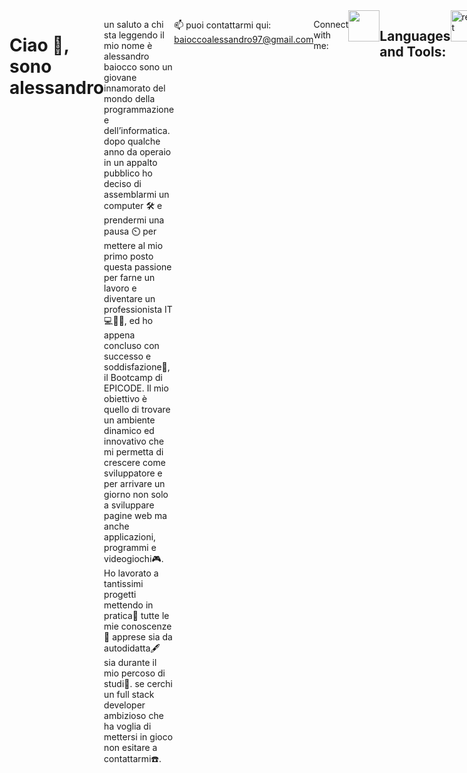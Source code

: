 
<div style="display:flex">


<h1>Ciao 👋, sono alessandro</h1>

un saluto a chi sta leggendo il mio nome è alessandro baiocco sono un giovane innamorato del mondo della programmazione e dell’informatica. dopo qualche anno da operaio in un appalto pubblico ho deciso di assemblarmi un computer 🛠️ e prendermi una pausa ⏲️ per mettere al mio primo posto questa passione per farne un lavoro e diventare un professionista IT💻👨‍🔧, ed ho appena concluso con successo e soddisfazione🥳, il Bootcamp di EPICODE. Il mio obiettivo è quello di trovare un ambiente dinamico ed innovativo che mi permetta di crescere come sviluppatore e per arrivare un giorno non solo a sviluppare pagine web ma anche applicazioni, programmi e videogiochi🎮. Ho lavorato a tantissimi progetti mettendo in pratica🔨
tutte le mie conoscenze📖 apprese sia da autodidatta🖋️ sia durante il mio percoso di studi📘.
se cerchi un full stack developer ambizioso che ha voglia di mettersi in gioco non esitare a contattarmi☎️.

📫 puoi contattarmi qui: baioccoalessandro97@gmail.com

<p>Connect with me:</p>
  <a href="https://www.linkedin.com/in/alessandro-baioccowebdeveloper/"><img src="https://upload.wikimedia.org/wikipedia/commons/thumb/8/81/LinkedIn_icon.svg/2048px-LinkedIn_icon.svg.png" style="width:50px;height:50px;display:inline"/></a>
  <div style="display:flex">
    <h2>Languages and Tools:</h2>
    <a href="https://react.dev/"><img src="https://upload.wikimedia.org/wikipedia/commons/thumb/a/a7/React-icon.svg/2300px-React-icon.svg.png" alt="react" style="width:50px;height:50px;display:inline"/></a>
    <a href="https://getbootstrap.com/"><img src="https://pbs.twimg.com/profile_images/1273081551354396672/-Tzadxix_400x400.jpg" alt="bootstrap" style="width:50px;height:50px;display:inline"/></a>
    <a href="https://www.python.org/"><img src="https://upload.wikimedia.org/wikipedia/commons/thumb/c/c3/Python-logo-notext.svg/1869px-Python-logo-notext.svg.png" alt="python" style="width:50px;height:50px;display:inline"/></a>
    <a href="https://it.wikipedia.org/wiki/CSS"><img src="https://upload.wikimedia.org/wikipedia/commons/thumb/6/62/CSS3_logo.svg/2048px-CSS3_logo.svg.png" alt="css3" style="width:50px;height:50px;display:inline"/></a>
    <a href="https://git-scm.com/"><img src="https://upload.wikimedia.org/wikipedia/commons/thumb/3/3f/Git_icon.svg/2048px-Git_icon.svg.png" alt="git"  style="width:50px;height:50px;display:inline" /></a>
    <a href="https://it.wikipedia.org/wiki/HTML5"><img src="https://upload.wikimedia.org/wikipedia/commons/thumb/3/38/HTML5_Badge.svg/2048px-HTML5_Badge.svg.png" alt="html5"  style="width:50px;height:50px;display:inline"/></a>
    <a href="https://www.java.com/it/"><img src="https://cdn.freebiesupply.com/logos/large/2x/java-14-logo-png-transparent.png" alt="java"  style="width:50px;height:50px;display:inline"/></a>
    <a href="https://it.wikipedia.org/wiki/JavaScript"><img src="https://upload.wikimedia.org/wikipedia/commons/thumb/9/99/Unofficial_JavaScript_logo_2.svg/512px-Unofficial_JavaScript_logo_2.svg.png?20141107110902" alt="javascript"  style="width:50px;height:50px;display:inline"/></a>
    <a href="https://www.postgresql.org/"><img src="https://upload.wikimedia.org/wikipedia/commons/thumb/2/29/Postgresql_elephant.svg/993px-Postgresql_elephant.svg.png" alt="postgress sql"  style="width:50px;height:50px;display:inline"/></a>
    <a href="https://nodejs.org/en"><img src="https://seeklogo.com/images/N/nodejs-logo-FBE122E377-seeklogo.com.png" alt="nodejs"  style="width:50px;height:50px;display:inline"/></a>
    <a href="https://code.visualstudio.com/"><img src="https://upload.wikimedia.org/wikipedia/commons/thumb/9/9a/Visual_Studio_Code_1.35_icon.svg/2048px-Visual_Studio_Code_1.35_icon.svg.png" alt="visual studio code"  style="width:50px;height:50px;display:inline"/></a>
    <a href="https://sass-lang.com/"><img src="https://upload.wikimedia.org/wikipedia/commons/thumb/9/96/Sass_Logo_Color.svg/2560px-Sass_Logo_Color.svg.png" alt="sass"  style="width:50px;height:50px;display:inline"/></a>
    <a href="https://spring.io/"><img src="https://cdn.freebiesupply.com/logos/large/2x/spring-3-logo-png-transparent.png" alt="spring"  style="width:50px;height:50px;display:inline"/></a>
    <a href="https://www.typescriptlang.org/"><img src="https://upload.wikimedia.org/wikipedia/commons/thumb/4/4c/Typescript_logo_2020.svg/2048px-Typescript_logo_2020.svg.png" alt="typescript"  style="width:50px;height:50px;display:inline"/></a>
  </div>
</div>
